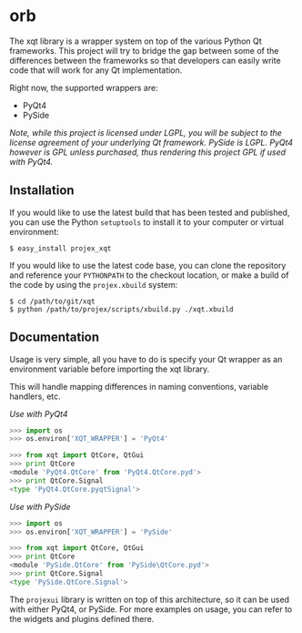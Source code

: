 orb
======================

The xqt library is a wrapper system on top of the various Python Qt frameworks.
This project will try to bridge the gap between some of the differences between
the frameworks so that developers can easily write code that will work for
any Qt implementation.

Right now, the supported wrappers are:

* PyQt4
* PySide

_Note, while this project is licensed under LGPL, you will be subject to the
license agreement of your underlying Qt framework.  PySide is LGPL.  PyQt4
however is GPL unless purchased, thus rendering this project GPL if used with PyQt4._

Installation
-----------------------

If you would like to use the latest build that has been tested and published,
you can use the Python `setuptools` to install it to your computer or virtual
environment:

    $ easy_install projex_xqt

If you would like to use the latest code base, you can clone the repository
and reference your `PYTHONPATH` to the checkout location, or make a build
of the code by using the `projex.xbuild` system:

    $ cd /path/to/git/xqt
    $ python /path/to/projex/scripts/xbuild.py ./xqt.xbuild

Documentation
-----------------------

Usage is very simple, all you have to do is specify your Qt wrapper
as an environment variable before importing the xqt library.

This will handle mapping differences in naming conventions, variable handlers,
etc.

_Use with PyQt4_

```python
>>> import os
>>> os.environ['XQT_WRAPPER'] = 'PyQt4'

>>> from xqt import QtCore, QtGui
>>> print QtCore
<module 'PyQt4.QtCore' from 'PyQt4.QtCore.pyd'>
>>> print QtCore.Signal
<type 'PyQt4.QtCore.pyqtSignal'>
```

_Use with PySide_

```python
>>> import os
>>> os.environ['XQT_WRAPPER'] = 'PySide'

>>> from xqt import QtCore, QtGui
>>> print QtCore
<module 'PySide.QtCore' from 'PySide\QtCore.pyd'>
>>> print QtCore.Signal
<type 'PySide.QtCore.Signal'>
```

The `projexui` library is written on top of this architecture, so it can
be used with either PyQt4, or PySide.  For more examples on usage, you can
refer to the widgets and plugins defined there.

